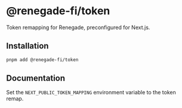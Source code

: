 # @renegade-fi/token

Token remapping for Renegade, preconfigured for Next.js.

## Installation

```bash
pnpm add @renegade-fi/token
```

## Documentation

Set the `NEXT_PUBLIC_TOKEN_MAPPING` environment variable to the token remap.
